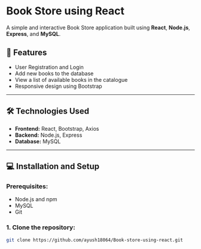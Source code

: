 # Book Store using React

A simple and interactive Book Store application built using **React**, **Node.js**, **Express**, and **MySQL**.

## 🚀 Features

- User Registration and Login
- Add new books to the database
- View a list of available books in the catalogue
- Responsive design using Bootstrap

---

## 🛠️ Technologies Used

- **Frontend:** React, Bootstrap, Axios
- **Backend:** Node.js, Express
- **Database:** MySQL

---

## 💻 Installation and Setup

### Prerequisites:
- Node.js and npm
- MySQL
- Git

### 1. Clone the repository:
```bash
git clone https://github.com/ayush18064/Book-store-using-react.git
